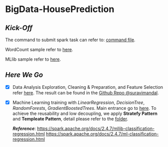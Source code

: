 

# BigData-HousePrediction

## *Kick-Off*

The command to submit spark task can refer to: [command file](https://github.com/saLeox/BigData-HousePricePrediction/blob/main/src/main/resources/command.txt). 

WordCount sample refer to [here](https://github.com/saLeox/BigData-HousePricePrediction/blob/main/src/main/java/gof5/spark/WordCount.java).

MLlib sample refer to [here](https://github.com/saLeox/BigData-HousePricePrediction/blob/main/src/main/java/gof5/spark/MachineLearningApp.java).

## *Here We Go*

 - [x] Data Analysis Exploration, Cleaning & Preparation, and Feature
              Selection refer [here](https://nbviewer.jupyter.org/github/suravimandal/Team1_Data_Analytics/blob/master/Team1_Data-Pipeline.ipynb).  The result can be found in the [Github Repo @suravimandal](https://github.com/suravimandal/team1_big_data).

 - [x] Machine Learning training with *LinearRegression*, *DecisionTree*,  *RandomForests*, *GradientBoostedTrees*.  Main entrance go to [here](https://github.com/saLeox/BigData-HousePricePrediction/blob/main/src/main/java/gof5/spark/HousePricePredictML.java). To achieve the reusability and low decoupling, we apply **Stratefy Pattern** and **Templeate Pattern**, detail please refer to the [folder](https://github.com/saLeox/BigData-HousePricePrediction/tree/main/src/main/java/gof5/spark/regression/strategy).

	***Reference***:
	https://spark.apache.org/docs/2.4.7/mllib-classification-regression.html
	https://spark.apache.org/docs/2.4.7/ml-classification-regression.html


